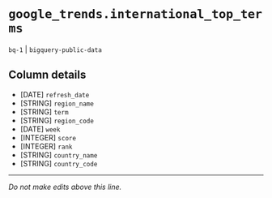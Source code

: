 # `google_trends.international_top_terms`
`bq-1` | `bigquery-public-data`

## Column details
* [DATE]      `refresh_date`
* [STRING]    `region_name`
* [STRING]    `term`
* [STRING]    `region_code`
* [DATE]      `week`
* [INTEGER]   `score`
* [INTEGER]   `rank`
* [STRING]    `country_name`
* [STRING]    `country_code`

-------------------------------------------------------------------------------
*Do not make edits above this line.*

